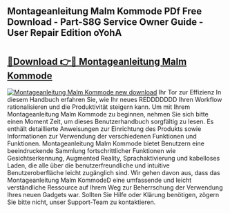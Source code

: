 ## Montageanleitung Malm Kommode PDf Free Download - Part-S8G Service Owner Guide - User Repair Edition oYohA

# <h2><a href="http://df6dbg.blite.top/?on=Montageanleitung+Malm+Kommode">🔗Download 👉🔴 Montageanleitung Malm Kommode</a></h2>

[![Montageanleitung Malm Kommode new download](https://i.imgur.com/lujVjoI.png)](http://df6dbg.blite.top/?on=Montageanleitung+Malm+Kommode)
Ihr Tor zur Effizienz In diesem Handbuch erfahren Sie, wie Ihr neues REDDDDDDD Ihren Workflow rationalisieren und die Produktivität steigern kann. Um mit Ihrem Montageanleitung Malm Kommode zu beginnen, nehmen Sie sich bitte einen Moment Zeit, um dieses Benutzerhandbuch sorgfältig zu lesen. Es enthält detaillierte Anweisungen zur Einrichtung des Produkts sowie Informationen zur Verwendung der verschiedenen Funktionen und Funktionen. Montageanleitung Malm Kommode bietet Benutzern eine beeindruckende Sammlung fortschrittlicher Funktionen wie Gesichtserkennung, Augmented Reality, Sprachaktivierung und kabelloses Laden, die alle über die benutzerfreundliche und intuitive Benutzeroberfläche leicht zugänglich sind. Wir gehen davon aus, dass das Montageanleitung Malm KommodeD eine umfassende und leicht verständliche Ressource auf Ihrem Weg zur Beherrschung der Verwendung Ihres neuen Gadgets war. Sollten Sie Hilfe oder Klärung benötigen, zögern Sie bitte nicht, unser Support-Team zu kontaktieren.
